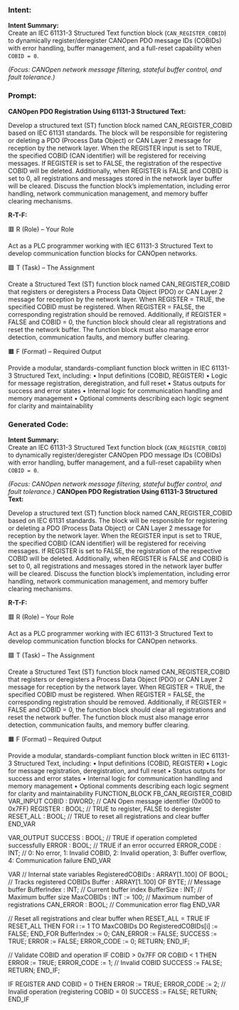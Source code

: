 ### Intent:
**Intent Summary:**  
Create an IEC 61131-3 Structured Text function block (`CAN_REGISTER_COBID`) to dynamically register/deregister CANOpen PDO message IDs (COBIDs) with error handling, buffer management, and a full-reset capability when `COBID = 0`.  

*(Focus: CANOpen network message filtering, stateful buffer control, and fault tolerance.)*

### Prompt:
**CANOpen PDO Registration Using 61131-3 Structured Text:**

Develop a structured text (ST) function block named CAN_REGISTER_COBID based on IEC 61131 standards. The block will be responsible for registering or deleting a PDO (Process Data Object) or CAN Layer 2 message for reception by the network layer. When the REGISTER input is set to TRUE, the specified COBID (CAN identifier) will be registered for receiving messages. If REGISTER is set to FALSE, the registration of the respective COBID will be deleted. Additionally, when REGISTER is FALSE and COBID is set to 0, all registrations and messages stored in the network layer buffer will be cleared. Discuss the function block’s implementation, including error handling, network communication management, and memory buffer clearing mechanisms.

**R-T-F:**

🟥 R (Role) – Your Role

Act as a PLC programmer working with IEC 61131-3 Structured Text to develop communication function blocks for CANOpen networks.

🟩 T (Task) – The Assignment

Create a Structured Text (ST) function block named CAN_REGISTER_COBID that registers or deregisters a Process Data Object (PDO) or CAN Layer 2 message for reception by the network layer. When REGISTER = TRUE, the specified COBID must be registered. When REGISTER = FALSE, the corresponding registration should be removed. Additionally, if REGISTER = FALSE and COBID = 0, the function block should clear all registrations and reset the network buffer. The function block must also manage error detection, communication faults, and memory buffer clearing.

🟧 F (Format) – Required Output

Provide a modular, standards-compliant function block written in IEC 61131-3 Structured Text, including:
	•	Input definitions (COBID, REGISTER)
	•	Logic for message registration, deregistration, and full reset
	•	Status outputs for success and error states
	•	Internal logic for communication handling and memory management
	•	Optional comments describing each logic segment for clarity and maintainability

### Generated Code:
**Intent Summary:**  
Create an IEC 61131-3 Structured Text function block (`CAN_REGISTER_COBID`) to dynamically register/deregister CANOpen PDO message IDs (COBIDs) with error handling, buffer management, and a full-reset capability when `COBID = 0`.  

*(Focus: CANOpen network message filtering, stateful buffer control, and fault tolerance.)*
**CANOpen PDO Registration Using 61131-3 Structured Text:**

Develop a structured text (ST) function block named CAN_REGISTER_COBID based on IEC 61131 standards. The block will be responsible for registering or deleting a PDO (Process Data Object) or CAN Layer 2 message for reception by the network layer. When the REGISTER input is set to TRUE, the specified COBID (CAN identifier) will be registered for receiving messages. If REGISTER is set to FALSE, the registration of the respective COBID will be deleted. Additionally, when REGISTER is FALSE and COBID is set to 0, all registrations and messages stored in the network layer buffer will be cleared. Discuss the function block’s implementation, including error handling, network communication management, and memory buffer clearing mechanisms.

**R-T-F:**

🟥 R (Role) – Your Role

Act as a PLC programmer working with IEC 61131-3 Structured Text to develop communication function blocks for CANOpen networks.

🟩 T (Task) – The Assignment

Create a Structured Text (ST) function block named CAN_REGISTER_COBID that registers or deregisters a Process Data Object (PDO) or CAN Layer 2 message for reception by the network layer. When REGISTER = TRUE, the specified COBID must be registered. When REGISTER = FALSE, the corresponding registration should be removed. Additionally, if REGISTER = FALSE and COBID = 0, the function block should clear all registrations and reset the network buffer. The function block must also manage error detection, communication faults, and memory buffer clearing.

🟧 F (Format) – Required Output

Provide a modular, standards-compliant function block written in IEC 61131-3 Structured Text, including:
	•	Input definitions (COBID, REGISTER)
	•	Logic for message registration, deregistration, and full reset
	•	Status outputs for success and error states
	•	Internal logic for communication handling and memory management
	•	Optional comments describing each logic segment for clarity and maintainability
FUNCTION_BLOCK FB_CAN_REGISTER_COBID
VAR_INPUT
    COBID : DWORD; // CAN Open message identifier (0x000 to 0x7FF)
    REGISTER : BOOL; // TRUE to register, FALSE to deregister
    RESET_ALL : BOOL; // TRUE to reset all registrations and clear buffer
END_VAR

VAR_OUTPUT
    SUCCESS : BOOL; // TRUE if operation completed successfully
    ERROR : BOOL; // TRUE if an error occurred
    ERROR_CODE : INT; // 0: No error, 1: Invalid COBID, 2: Invalid operation, 3: Buffer overflow, 4: Communication failure
END_VAR

VAR
    // Internal state variables
    RegisteredCOBIDs : ARRAY[1..100] OF BOOL; // Tracks registered COBIDs
    Buffer : ARRAY[1..100] OF BYTE; // Message buffer
    BufferIndex : INT; // Current buffer index
    BufferSize : INT; // Maximum buffer size
    MaxCOBIDs : INT := 100; // Maximum number of registrations
    CAN_ERROR : BOOL; // Communication error flag
END_VAR

// Reset all registrations and clear buffer when RESET_ALL = TRUE
IF RESET_ALL THEN
    FOR i := 1 TO MaxCOBIDs DO
        RegisteredCOBIDs[i] := FALSE;
    END_FOR
    BufferIndex := 0;
    CAN_ERROR := FALSE;
    SUCCESS := TRUE;
    ERROR := FALSE;
    ERROR_CODE := 0;
    RETURN;
END_IF;

// Validate COBID and operation
IF COBID > 0x7FF OR COBID < 1 THEN
    ERROR := TRUE;
    ERROR_CODE := 1; // Invalid COBID
    SUCCESS := FALSE;
    RETURN;
END_IF;

IF REGISTER AND COBID = 0 THEN
    ERROR := TRUE;
    ERROR_CODE := 2; // Invalid operation (registering COBID = 0)
    SUCCESS := FALSE;
    RETURN;
END_IF
